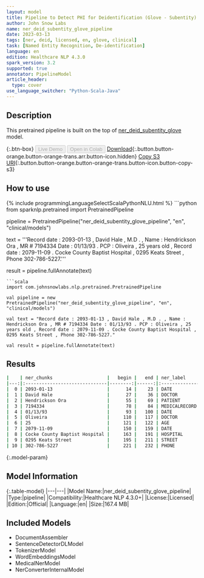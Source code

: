 ```yaml
---
layout: model
title: Pipeline to Detect PHI for Deidentification (Glove - Subentity)
author: John Snow Labs
name: ner_deid_subentity_glove_pipeline
date: 2023-03-13
tags: [ner, deid, licensed, en, glove, clinical]
task: [Named Entity Recognition, De-identification]
language: en
edition: Healthcare NLP 4.3.0
spark_version: 3.2
supported: true
annotator: PipelineModel
article_header:
  type: cover
use_language_switcher: "Python-Scala-Java"
---
```


## Description

This pretrained pipeline is built on the top of [ner_deid_subentity_glove](https://nlp.johnsnowlabs.com/2021/06/06/ner_deid_subentity_glove_en.html) model.

{:.btn-box}
<button class="button button-orange" disabled>Live Demo</button>
<button class="button button-orange" disabled>Open in Colab</button>
[Download](https://s3.amazonaws.com/auxdata.johnsnowlabs.com/clinical/models/ner_deid_subentity_glove_pipeline_en_4.3.0_3.2_1678734155007.zip){:.button.button-orange.button-orange-trans.arr.button-icon.hidden}
[Copy S3 URI](s3://auxdata.johnsnowlabs.com/clinical/models/ner_deid_subentity_glove_pipeline_en_4.3.0_3.2_1678734155007.zip){:.button.button-orange.button-orange-trans.button-icon.button-copy-s3}

## How to use



<div class="tabs-box" markdown="1">
{% include programmingLanguageSelectScalaPythonNLU.html %}
```python
from sparknlp.pretrained import PretrainedPipeline

pipeline = PretrainedPipeline("ner_deid_subentity_glove_pipeline", "en", "clinical/models")

text = '''Record date : 2093-01-13 , David Hale , M.D . , Name : Hendrickson Ora , MR # 7194334 Date : 01/13/93 . PCP : Oliveira , 25 years old , Record date : 2079-11-09 . Cocke County Baptist Hospital , 0295 Keats Street , Phone 302-786-5227.'''

result = pipeline.fullAnnotate(text)
```
```scala
import com.johnsnowlabs.nlp.pretrained.PretrainedPipeline

val pipeline = new PretrainedPipeline("ner_deid_subentity_glove_pipeline", "en", "clinical/models")

val text = "Record date : 2093-01-13 , David Hale , M.D . , Name : Hendrickson Ora , MR # 7194334 Date : 01/13/93 . PCP : Oliveira , 25 years old , Record date : 2079-11-09 . Cocke County Baptist Hospital , 0295 Keats Street , Phone 302-786-5227."

val result = pipeline.fullAnnotate(text)
```
</div>

## Results

```bash
|    | ner_chunks                    |   begin |   end | ner_label     |   confidence |
|---:|:------------------------------|--------:|------:|:--------------|-------------:|
|  0 | 2093-01-13                    |      14 |    23 | DATE          |     1        |
|  1 | David Hale                    |      27 |    36 | DOCTOR        |     0.99     |
|  2 | Hendrickson Ora               |      55 |    69 | PATIENT       |     0.60755  |
|  3 | 7194334                       |      78 |    84 | MEDICALRECORD |     0.9993   |
|  4 | 01/13/93                      |      93 |   100 | DATE          |     1        |
|  5 | Oliveira                      |     110 |   117 | DOCTOR        |     0.9082   |
|  6 | 25                            |     121 |   122 | AGE           |     0.9665   |
|  7 | 2079-11-09                    |     150 |   159 | DATE          |     1        |
|  8 | Cocke County Baptist Hospital |     163 |   191 | HOSPITAL      |     0.731325 |
|  9 | 0295 Keats Street             |     195 |   211 | STREET        |     0.737067 |
| 10 | 302-786-5227                  |     221 |   232 | PHONE         |     0.9882   |
```

{:.model-param}
## Model Information

{:.table-model}
|---|---|
|Model Name:|ner_deid_subentity_glove_pipeline|
|Type:|pipeline|
|Compatibility:|Healthcare NLP 4.3.0+|
|License:|Licensed|
|Edition:|Official|
|Language:|en|
|Size:|167.4 MB|

## Included Models

- DocumentAssembler
- SentenceDetectorDLModel
- TokenizerModel
- WordEmbeddingsModel
- MedicalNerModel
- NerConverterInternalModel